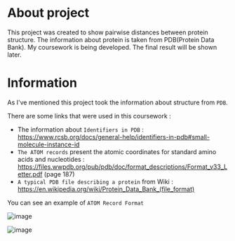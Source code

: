 # About project
This project was created to show pairwise distances between protein structure. The information about protein is taken from PDB(Protein Data Bank). 
My coursework is being developed. The final result will be shown later.

# Information
As I've mentioned this project took the information about structure from `PDB`.

There are some links that were used in this coursework : 
* The information about `Identifiers in PDB` : https://www.rcsb.org/docs/general-help/identifiers-in-pdb#small-molecule-instance-id
* `The ATOM records` present the atomic coordinates for standard amino acids and nucleotides : https://files.wwpdb.org/pub/pdb/doc/format_descriptions/Format_v33_Letter.pdf (page 187)
* `A typical PDB file describing a protein` from Wiki : https://en.wikipedia.org/wiki/Protein_Data_Bank_(file_format)

You can see an example of `ATOM Record Format` 

![image](https://github.com/SharpDevOps10/Protein-Visualization.Coursework/assets/71943754/f9e2419f-8572-4c4d-9e47-785b605f5d54)

![image](https://github.com/SharpDevOps10/Protein-Visualization.Coursework/assets/71943754/b40f9fe6-633d-4ea6-be9d-5aa8f26c3e9c)


